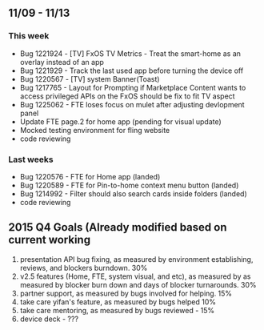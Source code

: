 ## 11/09 - 11/13 ##

### This week ###
  - Bug 1221924 - [TV] FxOS TV Metrics - Treat the smart-home as an overlay instead of an app
  - Bug 1221929 - Track the last used app before turning the device off
  - Bug 1220567 - [TV] system Banner(Toast)
  - Bug 1217765 - Layout for Prompting if Marketplace Content wants to access privileged APIs on the FxOS should be fix to fit TV aspect 
  - Bug 1225062 - FTE loses focus on mulet after adjusting devlopment panel
  - Update FTE page.2 for home app (pending for visual update)
  - Mocked testing environment for fling website
  - code reviewing

### Last weeks ###
  - Bug 1220576 - FTE for Home app (landed)
  - Bug 1220589 - FTE for Pin-to-home context menu button (landed)
  - Bug 1214992 - Filter should also search cards inside folders (landed)
  - code reviewing

## 2015 Q4 Goals (Already modified based on current working
1. presentation API bug fixing, as measured by environment establishing, reviews, and blockers burndown. 30%
2. v2.5 features (Home, FTE, system visual, and etc), as measured by as measured by blocker burn down and days of blocker turnarounds. 30%
3. partner support, as measured by bugs involved for helping. 15%
4. take care yifan's feature, as measured by bugs helped 10%
5. take care mentoring, as measured by bugs reviewed - 15%
6. device deck - ???
